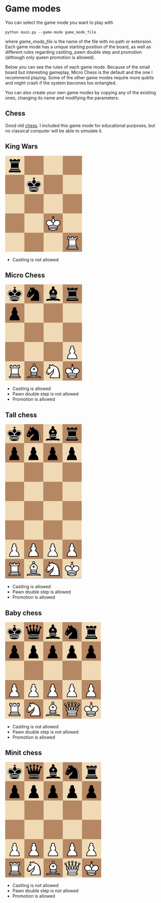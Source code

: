 # Game modes

You can select the game mode you want to play with
```
python main.py --game-mode game_mode_file
```

where _game\_mode\_file_ is the name of the file with no path or extension. Each game mode has a unique starting position of the board, as well as different rules regarding castling, pawn double step and promotion (although only queen promotion is allowed).

Below you can see the rules of each game mode. Because of the small board but interesting gameplay, Micro Chess is the default and the one I recommend playing. Some of the other game modes require more qubits and might crash if the system becomes too entangled.

You can also create your own game modes by copying any of the existing ones, changing its name and modifying the parameters.

## Chess
Good old [chess](https://en.wikipedia.org/wiki/Chess). I included this game mode for educational purposes, but no classical computer will be able to simulate it.

## King Wars
![](https://github.com/Dhanton/quantum-chess/blob/master/docs/images/king_wars.png)

* Castling is not allowed

## Micro Chess
![](https://github.com/Dhanton/quantum-chess/blob/master/docs/images/micro_chess.png)

* Castling is allowed
* Pawn double step is not allowed
* Promotion is allowed

## Tall chess
![](https://github.com/Dhanton/quantum-chess/blob/master/docs/images/tall_chess.png)

* Castling is allowed
* Pawn double step is allowed
* Promotion is allowed

## Baby chess
![](https://github.com/Dhanton/quantum-chess/blob/master/docs/images/baby_chess.png)

* Castling is not allowed
* Pawn double step is not allowed
* Promotion is allowed

## Minit chess
![](https://github.com/Dhanton/quantum-chess/blob/master/docs/images/minit_chess.png)

* Castling is not allowed
* Pawn double step is not allowed
* Promotion is allowed
